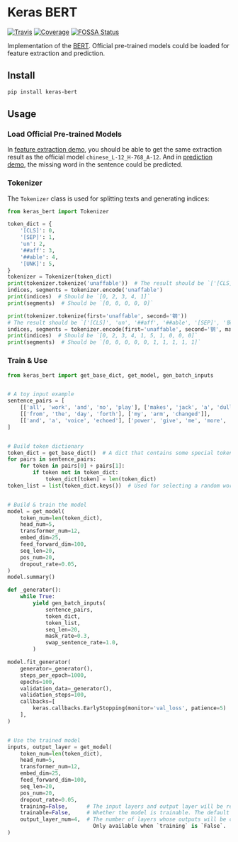 # Keras BERT

[![Travis](https://travis-ci.org/CyberZHG/keras-bert.svg)](https://travis-ci.org/CyberZHG/keras-bert)
[![Coverage](https://coveralls.io/repos/github/CyberZHG/keras-bert/badge.svg?branch=master)](https://coveralls.io/github/CyberZHG/keras-bert)
[![FOSSA Status](https://app.fossa.com/api/projects/git%2Bgithub.com%2FCyberZHG%2Fkeras-bert.svg?type=shield)](https://app.fossa.com/projects/git%2Bgithub.com%2FCyberZHG%2Fkeras-bert?ref=badge_shield)

Implementation of the [BERT](https://arxiv.org/pdf/1810.04805.pdf). Official pre-trained models could be loaded for feature extraction and prediction.

## Install

```bash
pip install keras-bert
```

## Usage

### Load Official Pre-trained Models

In [feature extraction demo](./demo/load_model/load_and_extract.py), you should be able to get the same extraction result as the official model `chinese_L-12_H-768_A-12`. And in [prediction demo](./demo/load_model/load_and_predict.py), the missing word in the sentence could be predicted.


### Tokenizer

The `Tokenizer` class is used for splitting texts and generating indices:

```python
from keras_bert import Tokenizer

token_dict = {
    '[CLS]': 0,
    '[SEP]': 1,
    'un': 2,
    '##aff': 3,
    '##able': 4,
    '[UNK]': 5,
}
tokenizer = Tokenizer(token_dict)
print(tokenizer.tokenize('unaffable'))  # The result should be `['[CLS]', 'un', '##aff', '##able', '[SEP]']`
indices, segments = tokenizer.encode('unaffable')
print(indices)  # Should be `[0, 2, 3, 4, 1]`
print(segments)  # Should be `[0, 0, 0, 0, 0]`

print(tokenizer.tokenize(first='unaffable', second='钢'))
# The result should be `['[CLS]', 'un', '##aff', '##able', '[SEP]', '钢', '[SEP]']`
indices, segments = tokenizer.encode(first='unaffable', second='钢', max_len=10)
print(indices)  # Should be `[0, 2, 3, 4, 1, 5, 1, 0, 0, 0]`
print(segments)  # Should be `[0, 0, 0, 0, 0, 1, 1, 1, 1, 1]`
```

### Train & Use

```python
from keras_bert import get_base_dict, get_model, gen_batch_inputs


# A toy input example
sentence_pairs = [
    [['all', 'work', 'and', 'no', 'play'], ['makes', 'jack', 'a', 'dull', 'boy']],
    [['from', 'the', 'day', 'forth'], ['my', 'arm', 'changed']],
    [['and', 'a', 'voice', 'echoed'], ['power', 'give', 'me', 'more', 'power']],
]


# Build token dictionary
token_dict = get_base_dict()  # A dict that contains some special tokens
for pairs in sentence_pairs:
    for token in pairs[0] + pairs[1]:
        if token not in token_dict:
            token_dict[token] = len(token_dict)
token_list = list(token_dict.keys())  # Used for selecting a random word


# Build & train the model
model = get_model(
    token_num=len(token_dict),
    head_num=5,
    transformer_num=12,
    embed_dim=25,
    feed_forward_dim=100,
    seq_len=20,
    pos_num=20,
    dropout_rate=0.05,
)
model.summary()

def _generator():
    while True:
        yield gen_batch_inputs(
            sentence_pairs,
            token_dict,
            token_list,
            seq_len=20,
            mask_rate=0.3,
            swap_sentence_rate=1.0,
        )

model.fit_generator(
    generator=_generator(),
    steps_per_epoch=1000,
    epochs=100,
    validation_data=_generator(),
    validation_steps=100,
    callbacks=[
        keras.callbacks.EarlyStopping(monitor='val_loss', patience=5)
    ],
)


# Use the trained model
inputs, output_layer = get_model(
    token_num=len(token_dict),
    head_num=5,
    transformer_num=12,
    embed_dim=25,
    feed_forward_dim=100,
    seq_len=20,
    pos_num=20,
    dropout_rate=0.05,
    training=False,      # The input layers and output layer will be returned if `training` is `False`
    trainable=False,     # Whether the model is trainable. The default value is the same with `training`
    output_layer_num=4,  # The number of layers whose outputs will be concatenated as a single output.
                           Only available when `training` is `False`.
)
```

